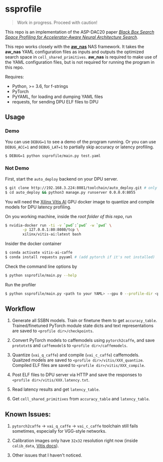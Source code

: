 # ssprofile

> Work in progress. Proceed with caution!

This repo is an implementation of the ASP-DAC20 paper *[Black Box Search Space Profiling for Accelerator-Aware Neural Architecture Search](https://nicsefc.ee.tsinghua.edu.cn/media/publications/2020/ASP-DAC20_292.pdf)*.

This repo works closely with the **[aw_nas](https://github.com/walkerning/aw_nas)** NAS framework. It takes the **aw_nas** YAML configuration files as inputs and outputs the optimized search space in `cell_shared_primitives`. **aw_nas** is required to make use of the YAML configuration files, but is not required for running the program in this repo.

Requires:
- Python, >= 3.6, for f-strings
- PyTorch
- PyYAML, for loading and dumping YAML files
- requests, for sending DPU ELF files to DPU

## Usage

### Demo

You can use `DEBUG=1` to see a demo of the program running. Or you can use `DEBUG_ACC=1` and `DEBUG_LAT=1` to partially skip accuracy or latency profiling.
```sh
$ DEBUG=1 python ssprofile/main.py test.yaml
```

### Not Demo

First, start the `auto_deploy` backend on your DPU server.
```sh
$ git clone http://192.168.3.224:8081/toolchain/auto_deploy.git # only works at Novauto
$ cd auto_deploy && python3 manage.py runserver 0.0.0.0:8055
```

You will need the [Xilinx Vitis AI](https://github.com/Xilinx/Vitis-AI) GPU docker image to quantize and compile models for DPU latency profiling.

On you working machine, inside the *root folder of this repo*, run
```sh
$ nvidia-docker run -ti -v `pwd`:`pwd` -w `pwd` \
        -p 127.0.0.1:80:8080/tcp \
        xilinx/vitis-ai:latest bash
```

Insider the docker container
```sh
$ conda activate vitis-ai-caffe
$ conda install requests pyyaml # (add pytorch if it's not installed)
```

Check the command line options by
```sh
$ python ssprofile/main.py --help
```

Run the profiler
```sh
$ python ssprofile/main.py <path to your YAML> --gpu 0 --profile-dir <path to profile dir>
```

## Workflow

1. Generate all SSBN models. Train or finetune them to get `accuracy_table`. Trained/finetuned PyTorch module state dicts and text representations are saved to `<profile dir>/checkpoints`.

1. Convert PyTorch models to caffemodels using `pytorch2caffe`, and save `prototxt`s and `caffemodel`s to `<profile dir>/caffemodels`.

1. Quantize (`vai_q_caffe`) and compile (`vai_c_caffe`) caffemodels. Quaitzed models are saved to `<profile dir>/vitis/XXX_quantize`. Compiled ELF files are saved to `<profile dir>/vitis/XXX_compile`.

1. Post ELF files to DPU server via HTTP and save the responses to `<profile dir>/vitis/XXX.latency.txt`.

1. Read latency results and get `latency_table`.

1. Get `cell_shared_primitives` from `accuracy_table` and `latency_table`.

## Known Issues:

1. `pytorch2caffe` -> `vai_q_caffe` -> `vai_c_caffe` toolchain still fails sometimes, especially for VGG-style networks.

1. Calibration images only have `32x32` resolution right now (inside `calib_data`, [Vitis docs](https://www.xilinx.com/html_docs/vitis_ai/1_2/modelquantization.html#tlm1570695754169)).

1. Other issues that I haven't noticed.

